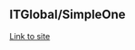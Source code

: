 ## ITGlobal/SimpleOne

[Link to site](https://reservoir-pages.github.io/SimpleOne/ "Сайт размещен на GitHub Pages")
